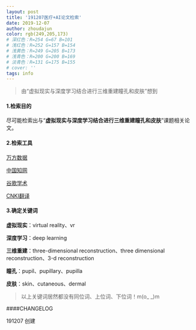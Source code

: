 ```yaml
---
layout: post
title: '191207医疗+AI论文检索'
date: 2019-12-07
author: zhoudajun
color: rgb(249,205,173)
# 深红色：R=254 G=67 B=101
# 浅红色：R=252 G=157 B=154
# 浅黄色：R=249 G=205 B=173
# 浅青色：R=200 G=200 B=169
# 淡青色：R=131 G=175 B=155
# cover: ''
tags: info
---
```




> 由“虚拟现实与深度学习结合进行三维重建瞳孔和皮肤”想到



#### 1.检索目的

尽可能检索出与“**虚拟现实与深度学习结合进行三维重建瞳孔和皮肤**”课题相关论文。

#### 2.检索工具

[万方数据](http://www.wanfangdata.com.cn/index.html?index=true) 

[中国知网](http://kns.cnki.net/kns/brief/Default_Result.aspx) 

[谷歌学术](https://scholar.google.com.hk/schhp?hl=en&as_sdt=0)

[CNKI翻译](http://dict.cnki.net/)

#### 3.确定关键词

**虚拟现实**：virtual reality、vr

**深度学习**：deep learning

**三维重建**：three-dimensional reconstruction、three dimensional reconstruction、3-d reconstruction

**瞳孔**：pupil、pupillary、pupilla

**皮肤**：skin、cutaneous、dermal

> 以上关键词居然都没有同位词、上位词、下位词！m(o_ _)m



####CHANGELOG

191207 创建